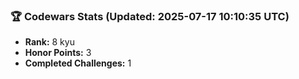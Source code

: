 ### 🏆 Codewars Stats (Updated: 2025-07-17 10:10:35 UTC)

- **Rank:** 8 kyu
- **Honor Points:** 3
- **Completed Challenges:** 1
